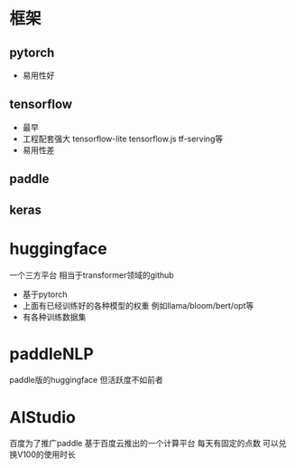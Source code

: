# 框架
## pytorch

* 易用性好 

## tensorflow

* 最早
* 工程配套强大 tensorflow-lite tensorflow.js tf-serving等
* 易用性差

## paddle


## keras


# huggingface
一个三方平台 相当于transformer领域的github
- 基于pytorch
- 上面有已经训练好的各种模型的权重 例如llama/bloom/bert/opt等
- 有各种训练数据集

# paddleNLP
paddle版的huggingface 但活跃度不如前者

# AIStudio
百度为了推广paddle 基于百度云推出的一个计算平台 每天有固定的点数 可以兑换V100的使用时长

